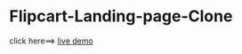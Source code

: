 
# Flipcart-Landing-page-Clone
click here==> [live demo](https://flip-landing-page-clone.netlify.app/)
